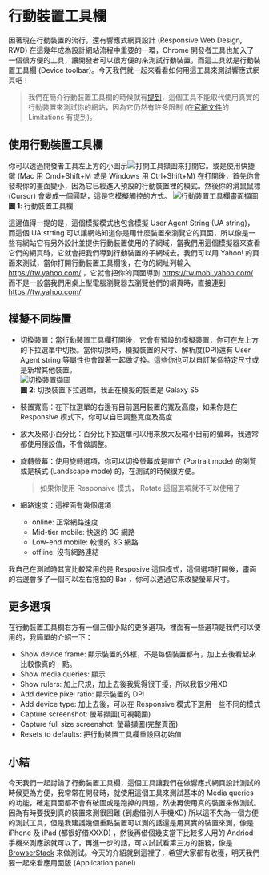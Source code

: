 
# 行動裝置工具欄
因著現在行動裝置的流行，還有響應式網頁設計 (Responsive Web Design, RWD) 在這幾年成為設計網站流程中重要的一環，Chrome 開發者工具也加入了一個很方便的工具，讓開發者可以很方便的來測試行動裝置，而這工具就是行動裝置工具欄 (Device toolbar)。今天我們就一起來看看如何用這工具來測試響應式網頁吧！

> 我們在簡介行動裝置工具欄的時候就有[提到](https://github.com/konekoya/talks/blob/master/intro-to-chrome-devtools-triathlon/day-5.md#%E8%A1%8C%E5%8B%95%E8%A3%9D%E7%BD%AE%E5%B7%A5%E5%85%B7%E6%AC%84-device-toolbar)，這個工具不能取代使用真實的行動裝置來測試你的網站，因為它仍然有許多限制 (在[官網文件](https://developers.google.com/web/tools/chrome-devtools/device-mode/emulate-mobile-viewports)的 Limitations 有提到)。

## 使用行動裝置工具欄
你可以透過開發者工具左上方的小圖示![打開工具擷圖](https://www.dropbox.com/s/yye3ro96804phdc/device-toolbar.jpg?raw=1)來打開它。或是使用快捷鍵 (Mac 用 Cmd+Shift+M 或是 Windows 用 Ctrl+Shift+M) 
在打開後，首先你會發現你的畫面變小，因為它已經進入預設的行動裝置裡的模式。然後你的滑鼠鼠標 (Cursor) 會變成一個圓點，這是它模擬觸控的方式。
![行動裝置工具欄畫面擷圖](https://www.dropbox.com/s/p2ombturlkih0ox/device-mode.jpg?raw=1)  
**圖 1**: 行動裝置工具欄

這邊值得一提的是，這個模擬模式也包含模擬 User Agent String (UA string)，而這個 UA strting 可以讓網站知道你是用什麼裝置來瀏覽它的頁面，所以像是一些有網站它有另外設計並提供行動裝置使用的子網域，當我們用這個模擬器來查看它們的網頁時，它就會把我們導到行動裝置的子網域去。我們可以用 Yahoo! 的頁面來測試，當你打開行動裝置工具欄後，在你的網址列輸入 https://tw.yahoo.com/ ，它就會把你的頁面導到 https://tw.mobi.yahoo.com/ 而不是一般當我們用桌上型電腦瀏覽器去瀏覽他們的網頁時，直接連到 https://tw.yahoo.com/ 


## 模擬不同裝置
- 切換裝置：當行動裝置工具欄打開後，它會有預設的模擬裝置，你可在左上方的下拉選單中切換。當你切換時，模擬裝置的尺寸、解析度(DPI)還有 User Agent string 等屬性也會跟著一起做切換。這些你也可以自訂某個特定尺寸或是新增其他裝置。  
  ![切換裝置擷圖](https://www.dropbox.com/s/kikcuj6v8f5axs5/device-dropdown.jpg?raw=1)  
  **圖 2**: 切換裝置下拉選單，我正在模擬的裝置是 Galaxy S5
  
- 裝置寬高：在下拉選單的右邊有目前選用裝置的寬及高度，如果你是在 Responsive 模式下，你可以自已調整寬度及高度
- 放大及縮小百分比：百分比下拉選單可以用來放大及縮小目前的螢幕，我通常都使用預設值，不會做調整。
- 旋轉螢幕：使用旋轉選項，你可以切換螢幕成是直立 (Portrait mode) 的瀏覽或是橫式 (Landscape mode) 的，在測試的時候很方便。
  > 如果你使用 Responsive 模式， Rotate 這個選項就不可以使用了
- 網路速度：這裡面有幾個選項
    - online: 正常網路速度
    - Mid-tier mobile: 快速的 3G 網路
    - Low-end mobile: 較慢的 3G 網路
    - offline: 沒有網路連結

我自己在測試時其實比較常用的是 Resposive 這個模式，這個選項打開後，畫面的右邊會多了一個可以左右拖拉的 Bar ，你可以透過它來改變螢幕尺寸。

## 更多選項
在行動裝置工具欄右方有一個三個小點的更多選項，裡面有一些選項是我們可以使用的，我簡單的介紹一下：
- Show device frame: 顯示裝置的外框，不是每個裝置都有，加上去後看起來比較像真的一點。
- Show media queries: 顯示
- Show rulers: 加上尺規，加上去後我覺得很干擾，所以我很少用XD
- Add device pixel ratio: 顯示裝置的 DPI
- Add device type: 加上去後，可以在 Responsive 模式下選用一些不同的模式
- Capture screenshot: 螢幕擷圖(可視範圍)
- Capture full size screenshot: 螢幕擷圖(完整頁面)
- Resets to defaults: 把行動裝置工具欄重設回初始值


## 小結
今天我們一起討論了行動裝置工具欄，這個工具讓我們在做響應式網頁設計測試的時候更為方便，我常常在開發時，就使用這個工具來測試基本的 Media queries 的功能，確定頁面都不會有破圖或是跑掉的問題，然後再使用真的裝置來做測試。因為有時要找到真的裝置來測很困難 (到處借別人手機XD) 所以這不失為一個方便的測試工具，但是我建議幾個重點裝置可以測的話還是用真實的裝置來測，像是 iPhone 及 iPad (都很好借XXXD) ，然後再借個幾支當下比較多人用的 Andriod 手機來測應該就可以了，再進一步的話，可以試試看第三方的服務，像是 [BrowserStack](https://www.browserstack.com/) 來做測試。今天的介紹就到這裡了，希望大家都有收獲，明天我們要一起來看應用面版 (Application panel)
